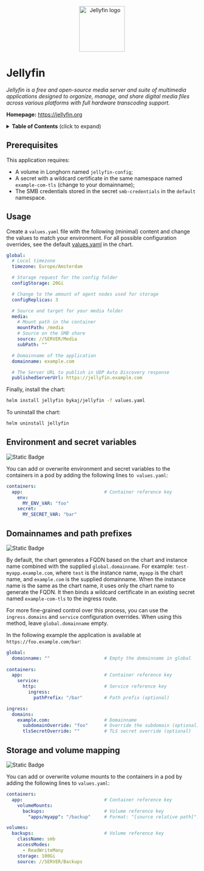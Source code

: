 <p align="center">
    <img src="https://cdn.jsdelivr.net/gh/selfhst/icons/svg/jellyfin.svg" height="120" alt="Jellyfin logo">
</p>

# Jellyfin
*Jellyfin is a free and open-source media server and suite of multimedia applications designed to organize, manage, and share digital media files across various platforms with full hardware transcoding support.*

**Homepage:** <https://jellyfin.org>

<details>
<summary><strong>Table of Contents</strong> (click to expand)</summary>

1. [Prerequisites](#prerequisites)
2. [Usage](#usage)
3. [Environment and secret variables](#environment-and-secret-variables)
4. [Domainnames and path prefixes](#domainnames-and-path-prefixes)
5. [Storage and volume mapping](#storage-and-volume-mapping)

</details>

## Prerequisites
This application requires:
- A volume in Longhorn named `jellyfin-config`;
- A secret with a wildcard certificate in the same namespace named `example-com-tls` (change to your domainname);
- The SMB credentials stored in the secret `smb-credentials` in the `default` namespace.

## Usage
Create a `values.yaml` file with the following (minimal) content and change the values to match your environment. For all possible configuration overrides, see the default [values.yaml](https://github.com/ByKaj/helm/blob/main/charts/jellyfin/values.yaml) in the chart.
```yaml
global:
  # Local timezone
  timezone: Europe/Amsterdam

  # Storage request for the config folder
  configStorage: 20Gi

  # Change to the amount of agent nodes used for storage
  configReplicas: 3

  # Source and target for your media folder
  media:
    # Mount path in the container
    mountPath: /media
    # Source on the SMB share
    source: //SERVER/Media
    subPath: ""

  # Domainname of the application
  domainname: example.com

  # The Server URL to publish in UDP Auto Discovery response
  publishedServerUrl: https://jellyfin.example.com
```

Finally, install the chart:
```bash
helm install jellyfin bykaj/jellyfin -f values.yaml
```
To uninstall the chart:
```bash
helm uninstall jellyfin
```

## Environment and secret variables
![Static Badge](https://img.shields.io/badge/Version-%3E%3D_1.1.0-white?style=flat&labelColor=lightgray)

You can add or overwrite environment and secret variables to the containers in a pod by adding the following lines to` values.yaml`:
```yaml
containers:
  app:                              # Container reference key
    env:
      MY_ENV_VAR: "foo"
    secret:
      MY_SECRET_VAR: "bar"
```

## Domainnames and path prefixes
![Static Badge](https://img.shields.io/badge/Version-%3E%3D_1.2.0-white?style=flat&labelColor=lightgray)

By default, the chart generates a FQDN based on the chart and instance name combined with the supplied `global.domainname`. For example: `test-myapp.example.com`, where `test` is the instance name, `myapp` is the chart name, and `example.com` is the supplied domainname. When the instance name is the same as the chart name, it uses only the chart name to generate the FQDN. It then binds a wildcard certificate in an existing secret named `example-com-tls` to the ingress route.

For more fine-grained control over this process, you can use the `ingress.domains` and `service` configuration overrides. When using this method, leave `global.domainname` empty.

In the following example the application is available at `https://foo.example.com/bar`:
```yaml
global:
  domainname: ""                    # Empty the domainname in global
  
containers:
  app:                              # Container reference key
    service:
      http:                         # Service reference key
        ingress:
          pathPrefix: "/bar"        # Path prefix (optional)

ingress:
  domains:
    example.com:                    # Domainname
      subdomainOverride: "foo"      # Override the subdomain (optional)
      tlsSecretOverride: ""         # TLS secret override (optional)
```

## Storage and volume mapping
![Static Badge](https://img.shields.io/badge/Version-%3E%3D_1.1.0-white?style=flat&labelColor=lightgray)

You can add or overwrite volume mounts to the containers in a pod by adding the following lines to `values.yaml`:
```yaml
containers:
  app:                              # Container reference key
    volumeMounts:
      backups:                      # Volume reference key
        "apps/myapp": "/backup"     # Format: "[source relative path]": "<container mount path>"

volumes:
  backups:                          # Volume reference key
    className: smb
    accessModes: 
      - ReadWriteMany
    storage: 100Gi
    source: //SERVER/Backups
```